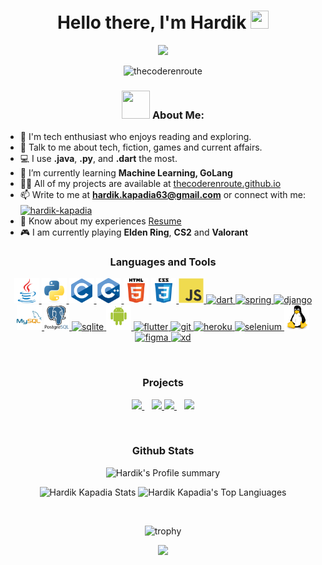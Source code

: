 <h1 align="center">Hello there, I'm Hardik <img src="https://github.com/TheDudeThatCode/TheDudeThatCode/blob/master/Assets/Hi.gif" width="29px" height="29px"> </h1>
<p align="center"><img src ="https://user-images.githubusercontent.com/74038190/225813708-98b745f2-7d22-48cf-9150-083f1b00d6c9.gif" height="350px"></p>
<p align="center"> <img src="https://komarev.com/ghpvc/?username=thecoderenroute&style=flat" alt="thecoderenroute" /> 
</p>


<h3 align="center"> <img src="https://github.com/TheDudeThatCode/TheDudeThatCode/blob/master/Assets/Developer.gif" width="45px" height="45px"> About Me: </h3>

- 🏦 I'm tech enthusiast who enjoys reading and exploring.
- 💬 Talk to me about tech, fiction, games and current affairs.
- 💻 I use **.java**, **.py**, and **.dart** the most.
- 🌱 I’m currently learning **Machine Learning, GoLang**
- 👨‍💻 All of my projects are available at [thecoderenroute.github.io]([thecoderenroute.github.io](https://github.com/thecoderenroute?tab=stars))
- 📫 Write to me at **hardik.kapadia63@gmail.com** or connect with me: <a href="https://linkedin.com/in/hardik-kapadia" target="blank"><img align="center" src="https://user-images.githubusercontent.com/74038190/235294012-0a55e343-37ad-4b0f-924f-c8431d9d2483.gif" alt="hardik-kapadia" height="30" width="40" /></a>
- 📄 Know about my experiences [Resume]()
- 🎮 I am currently playing **Elden Ring**, **CS2** and **Valorant**


<h3 align="center"> Languages and Tools </h3>
<p align="center">
<a href="https://www.java.com" target="_blank" rel="noreferrer"><img src="https://raw.githubusercontent.com/devicons/devicon/master/icons/java/java-original.svg" alt="java" width="40" height="40"/></a><a href="https://www.python.org" target="_blank" rel="noreferrer"> <img src="https://raw.githubusercontent.com/devicons/devicon/master/icons/python/python-original.svg" alt="python" width="40" height="40"/> </a><a href="https://www.cprogramming.com/" target="_blank" rel="noreferrer"> <img src="https://raw.githubusercontent.com/devicons/devicon/master/icons/c/c-original.svg" alt="c" width="40" height="40"/> </a> <a href="https://www.w3schools.com/cpp/" target="_blank" rel="noreferrer"> <img src="https://raw.githubusercontent.com/devicons/devicon/master/icons/cplusplus/cplusplus-original.svg" alt="cplusplus" width="40" height="40"/> </a><a href="https://www.w3.org/html/" target="_blank" rel="noreferrer"> <img src="https://raw.githubusercontent.com/devicons/devicon/master/icons/html5/html5-original-wordmark.svg" alt="html5" width="40" height="40"/> </a> <a href="https://www.w3schools.com/css/" target="_blank" rel="noreferrer"> <img src="https://raw.githubusercontent.com/devicons/devicon/master/icons/css3/css3-original-wordmark.svg" alt="css3" width="40" height="40"/> </a> <a href="https://developer.mozilla.org/en-US/docs/Web/JavaScript" target="_blank" rel="noreferrer"> <img src="https://raw.githubusercontent.com/devicons/devicon/master/icons/javascript/javascript-original.svg" alt="javascript" width="40" height="40"/> </a>
  <a href="https://dart.dev" target="_blank" rel="noreferrer"> <img src="https://www.vectorlogo.zone/logos/dartlang/dartlang-icon.svg" alt="dart" width="40" height="40"/> </a> 
  <a href="https://spring.io/" target="_blank" rel="noreferrer"> <img src="https://www.vectorlogo.zone/logos/springio/springio-icon.svg" alt="spring" width="40" height="40"/> </a><a href="https://www.djangoproject.com/" target="_blank" rel="noreferrer"> <img src="https://static.djangoproject.com/img/logos/django-logo-negative.png" alt="django" width="40" height="40"/> </a> <a href="https://www.mysql.com/" target="_blank" rel="noreferrer"> <img src="https://raw.githubusercontent.com/devicons/devicon/master/icons/mysql/mysql-original-wordmark.svg" alt="mysql" width="40" height="40"/> </a> <a href="https://www.postgresql.org" target="_blank" rel="noreferrer"> <img src="https://raw.githubusercontent.com/devicons/devicon/master/icons/postgresql/postgresql-original-wordmark.svg" alt="postgresql" width="40" height="40"/> </a> <a href="https://www.sqlite.org/" target="_blank" rel="noreferrer"> <img src="https://www.vectorlogo.zone/logos/sqlite/sqlite-icon.svg" alt="sqlite" width="40" height="40"/> </a> <a href="https://developer.android.com" target="_blank" rel="noreferrer"> <img src="https://raw.githubusercontent.com/devicons/devicon/master/icons/android/android-original-wordmark.svg" alt="android" width="40" height="40"/> </a> 
  <a href="https://flutter.dev" target="_blank" rel="noreferrer"> <img src="https://www.vectorlogo.zone/logos/flutterio/flutterio-icon.svg" alt="flutter" width="40" height="40"/> </a> <a href="https://git-scm.com/" target="_blank" rel="noreferrer"> <img src="https://www.vectorlogo.zone/logos/git-scm/git-scm-icon.svg" alt="git" width="40" height="40"/> </a> <a href="https://heroku.com" target="_blank" rel="noreferrer"> <img src="https://www.vectorlogo.zone/logos/heroku/heroku-icon.svg" alt="heroku" width="40" height="40"/> </a> <a href="https://www.selenium.dev" target="_blank" rel="noreferrer"> <img src="https://raw.githubusercontent.com/detain/svg-logos/780f25886640cef088af994181646db2f6b1a3f8/svg/selenium-logo.svg" alt="selenium" width="40" height="40"/> </a> <a href="https://www.linux.org/" target="_blank" rel="noreferrer"> <img src="https://raw.githubusercontent.com/devicons/devicon/master/icons/linux/linux-original.svg" alt="linux" width="40" height="40"/> </a> <a href="https://www.figma.com/" target="_blank" rel="noreferrer"> <img src="https://www.vectorlogo.zone/logos/figma/figma-icon.svg" alt="figma" width="40" height="40"/> </a> <a href="https://www.adobe.com/products/xd.html" target="_blank" rel="noreferrer"> <img src="https://cdn.worldvectorlogo.com/logos/adobe-xd.svg" alt="xd" width="40" height="40"/> </a></p>

<br>

<h3 align="center">Projects</h3>

<p align="center">
  <a href="https://github.com/thecoderenroute/stonks">
    <img src="https://github-readme-stats.vercel.app/api/pin/?username=thecoderenroute&repo=stonks&theme=github_dark" />
  </a>
  &nbsp&nbsp
  <a href="https://github.com/thecoderenroute/ReImagine-App">
    <img src="https://github-readme-stats.vercel.app/api/pin/?username=thecoderenroute&repo=ReImagine-App&theme=github_dark" />
  </a>
  <a href="https://github.com/thecoderenroute/BookSMart">
    <img src="https://github-readme-stats.vercel.app/api/pin/?username=thecoderenroute&repo=BookSMart&theme=github_dark" />
  </a>  
  &nbsp&nbsp
  <a href="https://github.com/thecoderenroute/stock-portfolio-management">
    <img src="https://github-readme-stats.vercel.app/api/pin/?username=thecoderenroute&repo=stock-portfolio-management&theme=github_dark" />
  </a>
</p>

<br>

<h3 align="center">Github Stats</h3>

<p align="center">
<img height ="165" title="Profile summary" alt="Hardik's Profile summary" src="https://github-profile-summary-cards.vercel.app/api/cards/profile-details?username=thecoderenroute&theme=vue"/>
</p>

<p align="center">
  <img aligh="center" height = "165" src="https://github-readme-stats.vercel.app/api?username=thecoderenroute&hide_title=false&hide_border=true&show_icons=true&include_all_commits=true&count_private=true&line_height=21&text_color=fff7ff&icon_color=ffffff&bg_color=151515" alt="Hardik Kapadia Stats" />
  <img aligh ="center"src="https://github-readme-stats.vercel.app/api/top-langs/?username=thecoderenroute&&hide_title=false&hide_border=true&layout=compact&langs_count=8&exclude_repo=comp426,Insta-diagnosis&text_color=fff7ff&icon_color=ffffff&bg_color=151515" alt="Hardik Kapadia's Top Langiuages" />
</p>
<br>
<p align='center'>
  <img src= "https://github-profile-trophy.vercel.app/?username=thecoderenroute" alt="trophy">
</p>


<p align="center"><img src="https://user-images.githubusercontent.com/74038190/212284158-e840e285-664b-44d7-b79b-e264b5e54825.gif"></p>

